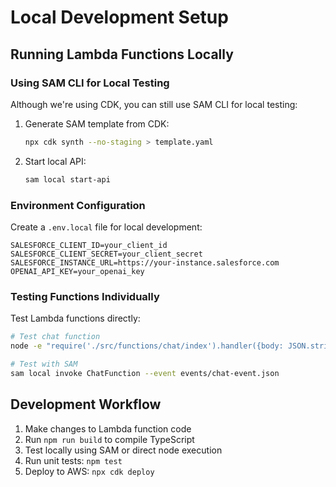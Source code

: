 # Local Development Setup

## Running Lambda Functions Locally

### Using SAM CLI for Local Testing

Although we're using CDK, you can still use SAM CLI for local testing:

1. Generate SAM template from CDK:
   ```bash
   npx cdk synth --no-staging > template.yaml
   ```

2. Start local API:
   ```bash
   sam local start-api
   ```

### Environment Configuration

Create a `.env.local` file for local development:
```
SALESFORCE_CLIENT_ID=your_client_id
SALESFORCE_CLIENT_SECRET=your_client_secret
SALESFORCE_INSTANCE_URL=https://your-instance.salesforce.com
OPENAI_API_KEY=your_openai_key
```

### Testing Functions Individually

Test Lambda functions directly:
```bash
# Test chat function
node -e "require('./src/functions/chat/index').handler({body: JSON.stringify({message: 'test'})}).then(console.log)"

# Test with SAM
sam local invoke ChatFunction --event events/chat-event.json
```

## Development Workflow

1. Make changes to Lambda function code
2. Run `npm run build` to compile TypeScript
3. Test locally using SAM or direct node execution
4. Run unit tests: `npm test`
5. Deploy to AWS: `npx cdk deploy`